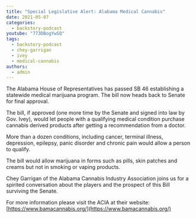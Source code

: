 ```yaml
---
title: "Special Legislative Alert: Alabama Medical Cannabis"
date: 2021-05-07
categories: 
  - backstory-podcast
youtube: "773DBogYwSQ"
tags: 
  - backstory-podcast
  - chey-garrigan
  - ivey
  - medical-cannabis
authors: 
  - admin
---
```



The Alabama House of Representatives has passed SB 46 establishing a statewide medical marijuana program. The bill now heads back to Senate for final approval.

The bill, if approved (one more time by the Senate and signed into law by Gov. Ivey), would let people with a qualifying medical condition purchase cannabis derived products after getting a recommendation from a doctor.

More than a dozen conditions, including cancer, terminal illness, depression, epilepsy, panic disorder and chronic pain would allow a person to qualify.

The bill would allow marijuana in forms such as pills, skin patches and creams but not in smoking or vaping products.

Chey Garrigan of the Alabama Cannabis Industry Association joins us for a spirited conversation about the players and the prospect of this Bill surviving the Senate.

For more information please visit the ACIA at their website: [https://www.bamacannabis.org/](https://www.bamacannabis.org/)
